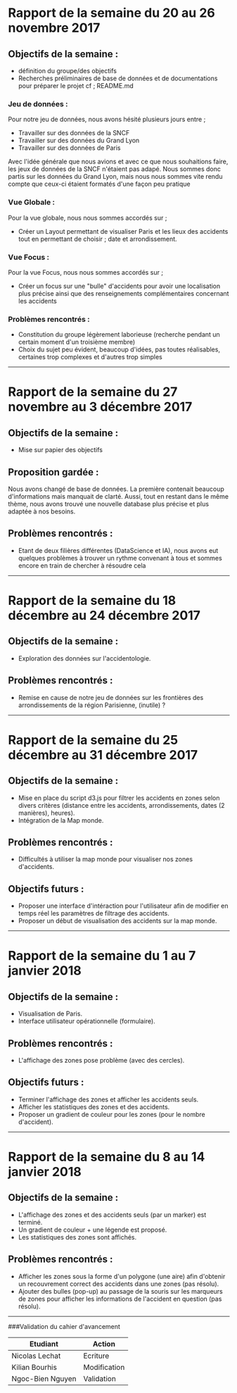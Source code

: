 # Rapport de la semaine du 20 au 26 novembre 2017

## Objectifs de la semaine : 
* définition du groupe/des objectifs
* Recherches préliminaires de base de données et de documentations pour préparer le projet cf ; README.md

### Jeu de données :

Pour notre jeu de données, nous avons hésité plusieurs jours entre ; 
* Travailler sur des données de la SNCF
* Travailler sur des données du Grand Lyon
* Travailler sur des données de Paris

Avec l'idée générale que nous avions et avec ce que nous souhaitions faire, les jeux de données de la SNCF n'étaient pas adapé.
Nous sommes donc partis sur les données du Grand Lyon, mais nous nous sommes vite rendu compte que ceux-ci étaient formatés d'une façon peu pratique

### Vue Globale : 

Pour la vue globale, nous nous sommes accordés sur ;
* Créer un Layout permettant de visualiser Paris et les lieux des accidents tout en permettant de choisir ; date et arrondissement.

### Vue Focus :

Pour la vue Focus, nous nous sommes accordés sur ;
* Créer un focus sur une "bulle" d'accidents pour avoir une localisation plus précise ainsi que des renseignements complémentaires concernant les accidents


### Problèmes rencontrés :
* Constitution du groupe légèrement laborieuse (recherche pendant un certain moment d'un troisième membre)
* Choix du sujet peu évident, beaucoup d'idées, pas toutes réalisables, certaines trop complexes et d'autres trop simples

-----
# Rapport de la semaine du 27 novembre au 3 décembre 2017

## Objectifs de la semaine :

* Mise sur papier des objectifs

## Proposition gardée :

Nous avons changé de base de données. La première contenait beaucoup d'informations mais manquait de clarté. Aussi, tout en restant dans le même thème, nous avons trouvé une nouvelle database
plus précise et plus adaptée à nos besoins.

## Problèmes rencontrés :
* Etant de deux filières différentes (DataScience et IA), nous avons eut quelques problèmes à trouver un rythme convenant à tous et sommes encore en train de chercher à résoudre cela

-----
# Rapport de la semaine du 18 décembre au 24 décembre 2017

## Objectifs de la semaine :

* Exploration des données sur l'accidentologie.

## Problèmes rencontrés :

* Remise en cause de notre jeu de données sur les frontières des arrondissements de la région Parisienne, (inutile) ?

-----
# Rapport de la semaine du 25 décembre au 31 décembre 2017

## Objectifs de la semaine :

* Mise en place du script d3.js pour filtrer les accidents en zones selon divers critères (distance entre les accidents, arrondissements, dates (2 manières), heures).
* Intégration de la Map monde.

## Problèmes rencontrés :

* Difficultés à utiliser la map monde pour visualiser nos zones d'accidents.

## Objectifs futurs :

* Proposer une interface d'intéraction pour l'utilisateur afin de modifier en temps réel les paramètres de filtrage des accidents.
* Proposer un début de visualisation des accidents sur la map monde.

-----
# Rapport de la semaine du 1 au 7 janvier 2018

## Objectifs de la semaine :

* Visualisation de Paris.
* Interface utilisateur opérationnelle (formulaire).

## Problèmes rencontrés :

* L'affichage des zones pose problème (avec des cercles).

## Objectifs futurs :

* Terminer l'affichage des zones et afficher les accidents seuls.
* Afficher les statistiques des zones et des accidents.
* Proposer un gradient de couleur pour les zones (pour le nombre d'accident).

-----
# Rapport de la semaine du 8 au 14 janvier 2018

## Objectifs de la semaine :

* L'affichage des zones et des accidents seuls (par un marker) est terminé.
* Un gradient de couleur + une légende est proposé.
* Les statistiques des zones sont affichés.

## Problèmes rencontrés :

* Afficher les zones sous la forme d'un polygone (une aire) afin d'obtenir un recouvrement correct des accidents dans une zones (pas résolu).
* Ajouter des bulles (pop-up) au passage de la souris sur les marqueurs de zones pour afficher les informations de l'accident en question (pas résolu).

-----
###Validation du cahier d'avancement

| Etudiant | Action |
| --- | ------ |
| Nicolas Lechat | Ecriture |
| Kilian Bourhis | Modification |
| Ngoc-Bien Nguyen | Validation |
